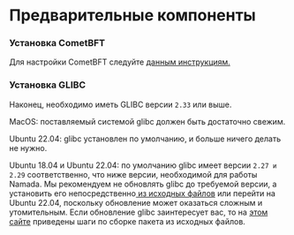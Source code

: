 # Предварительные компоненты

### Установка CometBFT

Для настройки CometBFT следуйте [данным инструкциям.](../../ustanovka-cometbft.md)

### Установка GLIBC

Наконец, необходимо иметь GLIBC версии `2.33` или выше.

MacOS: поставляемый системой glibc должен быть достаточно свежим.

Ubuntu 22.04: glibc установлен по умолчанию, и больше ничего делать не нужно.

Ubuntu 18.04 и Ubuntu 22.04: по умолчанию glibc имеет версии `2.27 и 2.29` соответственно, что ниже версии, необходимой для работы Namada. Мы рекомендуем не обновлять glibc до требуемой версии, а установить его непосредственно[ из исходных файлов](../ustanovka-iz-iskhodnykh-failov/) или перейти на Ubuntu 22.04, поскольку обновление может оказаться сложным и утомительным. Если обновление glibc заинтересует вас, то на [этом сайте](https://www.linuxfromscratch.org/lfs/view/9.0-systemd/chapter05/glibc.html) приведены шаги по сборке пакета из исходных файлов.
